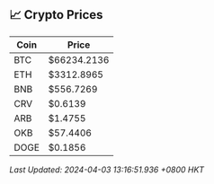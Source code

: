 ## 📈 Crypto Prices

| Coin | Price |
| ---- | ----- |
| BTC | $66234.2136 |
| ETH | $3312.8965 |
| BNB | $556.7269 |
| CRV | $0.6139 |
| ARB | $1.4755 |
| OKB | $57.4406 |
| DOGE | $0.1856 |

_Last Updated: 2024-04-03 13:16:51.936 +0800 HKT_